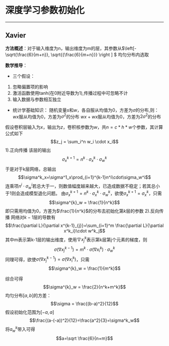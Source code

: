 # 深度学习参数初始化
---
## Xavier
**方法概述**：对于输入维度为n，输出维度为m的层，其参数从$\left[-\sqrt{\frac{6}{m+n}}, \sqrt{{\frac{6}{m+n}}}   \right ] $ 均匀分布内选取

**数学推导**：
* 三个假设：
1. 忽略偏置项的影响
2. 激活函数使用tanh(在0附近导数为1),传播过程中可忽略不计
3. 输入数据与参数相互独立
* 统计学基础知识：
随机变量$s$和$w$，各自服从均值为0，方差为$\sigma$的分布,则：
$wx$服从均值为0，方差为$\sigma^2$的分布
$wx+wx$服从均值为0，方差为$2\sigma^2$的分布

假设卷积层输入为$x$，输出为$z$，卷积核参数为$w$，共$n=c*h*w$个参数，其计算公式如下
$$z_j = \sum_i^n w_i \cdot x_i$$
1).正向传播
该层的输出
$$\sigma^{k+1}_x=n^k\cdot\sigma^k_x\cdot\sigma^k_w$$
于是对于k层网络，总输出
$$\sigma^k_x=\sigma^1_x\prod_{i=1}^{k-1}n^i\cdot\sigma_w^i$$
连乘项$n^i\cdot\sigma_w^i$若总大于一，则数值幅度越来越大，已造成数据不稳定；若其总小于1则会造成模型退化问题。
由$\sigma^{k+1}_x=n^k\cdot\sigma^k_x\cdot\sigma^k_w$，欲使$\sigma^{k+1}_x=\sigma^{k}_x$，只需
$$\sigma^{k}_w = \frac{1}{n^k}$$
即只需用均值为0，方差为$\frac{1}{n^k}$的分布去初始化第$k$层的参数
2).反向传播
网络对$k-1$层的导数有
$$\frac{\partial L}{\partial x^{k-1}_{j}}=\sum_{i=1}^m \frac{\partial L}{\partial x^k_i}\cdot w^k_j$$
其中m表示第k-1层的输出维度，使用$\nabla x^k_j$表示第k层第j个元素的梯度，则
$$\sigma{(\nabla x^{k-1}_j)}=m^k\cdot \sigma{(\nabla x^{k}_i)}\cdot \sigma^k_w$$
同理可得，欲使$\sigma{(\nabla x^{k-1}_j)}=\sigma{(\nabla x^{k}_i)}$，只需
$$\sigma^{k}_w = \frac{1}{m^k}$$

综合可得
$$\sigma^{k}_w = \frac{2}{n^k+m^k}$$
均匀分布$[a,b]$的方差：
$$\sigma = \frac{(b-a)^2}{12}$$
假设初始化范围为$[-a,a]$
$$\frac{(a-(-a))^2}{12}=\frac{a^2}{3}=\sigma^k_w$$
将$a^k_w$带入可得
$$a=\sqrt \frac{6}{n+m}$$






